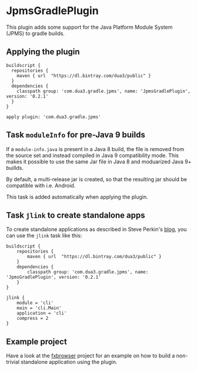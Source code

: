 # JpmsGradlePlugin
This plugin adds some support for the Java Platform Module System (JPMS) to gradle builds.

## Applying the plugin

```
buildscript {
  repositories {
    maven { url  "https://dl.bintray.com/dua3/public" }
  }  
  dependencies {
    classpath group: 'com.dua3.gradle.jpms', name: 'JpmsGradlePlugin', version: '0.2.1'
  }
}

apply plugin: 'com.dua3.gradle.jpms'
```

## Task `moduleInfo` for pre-Java 9 builds

If a `module-info.java` is present in a Java 8 build, the file is removed from the source set and instead compiled in Java 9 compatibility mode. This makes it possible to use the same Jar file in Java 8 and moduarized Java 9+ buillds.

By default, a multi-release jar is created, so that the resulting jar should be compatible with i.e. Android.

This task is added automatically when applying the plugin.

## Task `jlink` to create standalone apps

To create standalone applications as described in Steve Perkin's [blog](https://steveperkins.com/using-java-9-modularization-to-ship-zero-dependency-native-apps/), you can use the `jlink` task like this:

    buildscript {
        repositories {
            maven { url  "https://dl.bintray.com/dua3/public" }
        }  
        dependencies {
            classpath group: 'com.dua3.gradle.jpms', name: 'JpmsGradlePlugin', version: '0.2.1'
        }
    }
    
    jlink {
        module = 'cli'
        main = 'cli.Main'
        application = 'cli'
        compress = 2
    }


## Example project

Have a look at the [fxbrowser](https://github.com/xzel23/fxbrowser) project for an example on how to build a non-trivial standalone application using the plugin.
